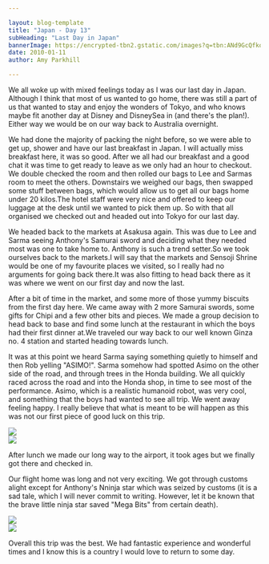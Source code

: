 ```yaml
---

layout: blog-template
title: "Japan - Day 13"
subHeading: "Last Day in Japan"
bannerImage: https://encrypted-tbn2.gstatic.com/images?q=tbn:ANd9GcQfkosNw-i8kfLs6q8nnTX8JtVpH12AcGxjPbHlDfEx_kGjx1ru
date: 2010-01-11
author: Amy Parkhill

---
```

We all woke up with mixed feelings today as I was our last day in Japan. Although I think that most of us wanted to go home, there was still a part of us that wanted to stay and enjoy the wonders of Tokyo, and who knows maybe fit another day at Disney and DisneySea in (and there's the plan!). Either way we would be on our way back to Australia overnight.

We had done the majority of packing the night before, so we were able to get up, shower and have our last breakfast in Japan. I will actually miss breakfast here, it was so good. After we all had our breakfast and a good chat it was time to get ready to leave as we only had an hour to checkout. We double checked the room and then rolled our bags to Lee and Sarmas room to meet the others. Downstairs we weighed our bags, then swapped some stuff between bags, which would allow us to get all our bags home under 20 kilos.The hotel staff were very nice and offered to keep our luggage at the desk until we wanted to pick them up. So with that all organised we checked out and headed out into Tokyo for our last day.

We headed back to the markets at Asakusa again. This was due to Lee and Sarma seeing Anthony's Samurai sword and deciding what they needed most was one to take home to. Anthony is such a trend setter.So we took ourselves back to the markets.I will say that the markets and Sensoji Shrine would be one of my favourite places we visited, so I really had no arguments for going back there.It was also fitting to head back there as it was where we went on our first day and now the last.

After a bit of time in the market, and some more of those yummy biscuits from the first day here. We came away with 2 more Samurai swords, some gifts for Chipi and a few other bits and pieces. We made a group decision to head back to base and find some lunch at the restaurant in which the boys had their first dinner at.We traveled our way back to our well known Ginza no. 4 station and started heading towards lunch.

It was at this point we heard Sarma saying something quietly to himself and then Rob yelling "ASIMO!". Sarma somehow had spotted Asimo on the other side of the road, and through trees in the Honda building. We all quickly raced across the road and into the Honda shop, in time to see most of the performance. Asimo, which is a realistic humanoid robot, was very cool, and something that the boys had wanted to see all trip. We went away feeling happy. I really believe that what is meant to be will happen as this was not our first piece of good luck on this trip.

<div class="center-image"><img src="https://4.bp.blogspot.com/-gzJm_aTNn1g/WCL-5JIT89I/AAAAAAAACzI/U5jOV6Im_Lg1eKt5KRZSWqUw8H8zlQm8wCLcB/s320/IMG_3264%255B1%255D.jpg" /></div>
<div class="center-image"><img src="https://2.bp.blogspot.com/-H2tz-sA-1-I/WCL-7hY2zPI/AAAAAAAACzM/BY2cQZacSdYkUtLN5jFyEnMLXPPLz-lQgCLcB/s320/IMG_3266%255B1%255D.jpg" /></div>

After lunch we made our long way to the airport, it took ages but we finally got there and checked in. 

Our flight home was long and not very exciting. We got through customs alight except for Anthony's Nninja star which was seized by customs (it is a sad tale, which I will never commit to writing. However, let it be known that the brave little ninja star saved "Mega Bits" from certain death).

<div class="center-image"><img src="https://2.bp.blogspot.com/-Zac1UIZ-0pA/WCL9xBkxHrI/AAAAAAAACy0/a3C4wjJMfe45lsJnGEtCGorvWoWOcmj5wCLcB/s320/IMG_5192%255B1%255D.jpg" /></div>
<div class="center-image"><img src="https://2.bp.blogspot.com/-cXKQCSdTKlc/WCL93dD_2mI/AAAAAAAACy8/4VMSOzXhwvgbAJiyU4f8wFKjSbmwVbrhwCLcB/s320/IMG_5190%255B1%255D.jpg" /></div>

Overall this trip was the best. We had fantastic experience and wonderful times and I know this is a country I would love to return to some day.